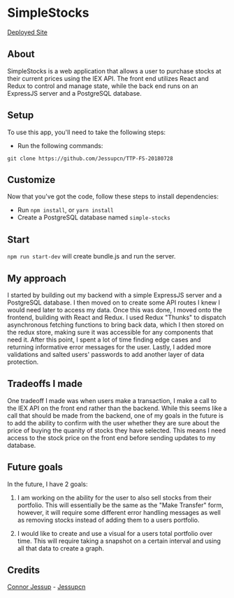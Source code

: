 # SimpleStocks

[Deployed Site](https://simple-stocks-ttp.herokuapp.com/)

## About

SimpleStocks is a web application that allows a user to purchase stocks at their current prices using the IEX API. The front end utilizes React and Redux to control and manage state, while the back end runs on an ExpressJS server and a PostgreSQL database.

## Setup

To use this app, you'll need to take the following steps:

- Run the following commands:

```
git clone https://github.com/Jessupcn/TTP-FS-20180728
```

## Customize

Now that you've got the code, follow these steps to install dependencies:

- Run `npm install`, or `yarn install`
- Create a PostgreSQL database named `simple-stocks`

## Start

`npm run start-dev` will create bundle.js and run the server.

## My approach

I started by building out my backend with a simple ExpressJS server and a PostgreSQL database. I then moved on to create some API routes I knew I would need later to access my data. Once this was done, I moved onto the frontend, building with React and Redux. I used Redux "Thunks" to dispatch asynchronous fetching functions to bring back data, which I then stored on the redux store, making sure it was accessible for any components that need it. After this point, I spent a lot of time finding edge cases and returning informative error messages for the user. Lastly, I added more validations and salted users' passwords to add another layer of data protection.

## Tradeoffs I made

One tradeoff I made was when users make a transaction, I make a call to the IEX API on the front end rather than the backend. While this seems like a call that should be made from the backend, one of my goals in the future is to add the ability to confirm with the user whether they are sure about the price of buying the quanity of stocks they have selected. This means I need access to the stock price on the front end before sending updates to my database.

## Future goals

In the future, I have 2 goals:

1. I am working on the ability for the user to also sell stocks from their portfolio. This will essentially be the same as the "Make Transfer" form, however, it will require some different error handling messages as well as removing stocks instead of adding them to a users portfolio.

2. I would like to create and use a visual for a users total portfolio over time. This will require taking a snapshot on a certain interval and using all that data to create a graph.

## Credits

[Connor Jessup](https://www.linkedin.com/in/connor-jessup/) - [Jessupcn](https://github.com/Jessupcn)
